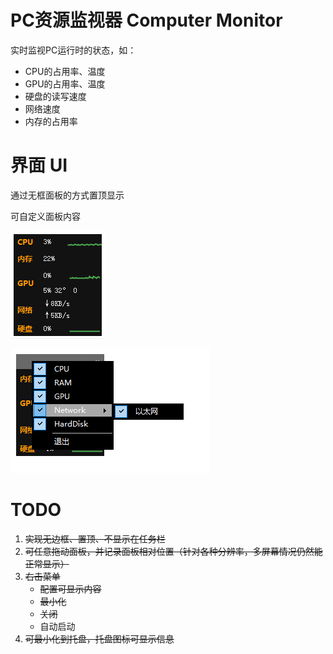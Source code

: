 # PC资源监视器  Computer Monitor
实时监视PC运行时的状态，如：

- CPU的占用率、温度
- GPU的占用率、温度
- 硬盘的读写速度
- 网络速度
- 内存的占用率

# 界面 UI

通过无框面板的方式置顶显示

可自定义面板内容

![image-20241122160941990](./README.assets/image-20241122160941990.png)

![image-20241122161023898](./README.assets/image-20241122161023898.png)

# TODO

1. ~~实现无边框、置顶、不显示在任务栏~~
3. ~~可任意拖动面板，并记录面板相对位置（针对各种分辨率，多屏幕情况仍然能正常显示）~~
4. ~~右击菜单~~
   - ~~配置可显示内容~~
   - ~~最小化~~
   - ~~关闭~~
   - 自动启动
5. ~~可最小化到托盘，托盘图标可显示信息~~



